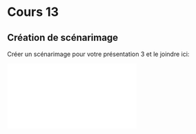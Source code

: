 # Cours 13
## Création de scénarimage
Créer un scénarimage pour votre présentation 3 et le joindre ici: 


![Scénarimage](file:///C:/Users/2172812/Downloads/storyboarder_2022-12-07_07.58.42%20(2).pdf)
